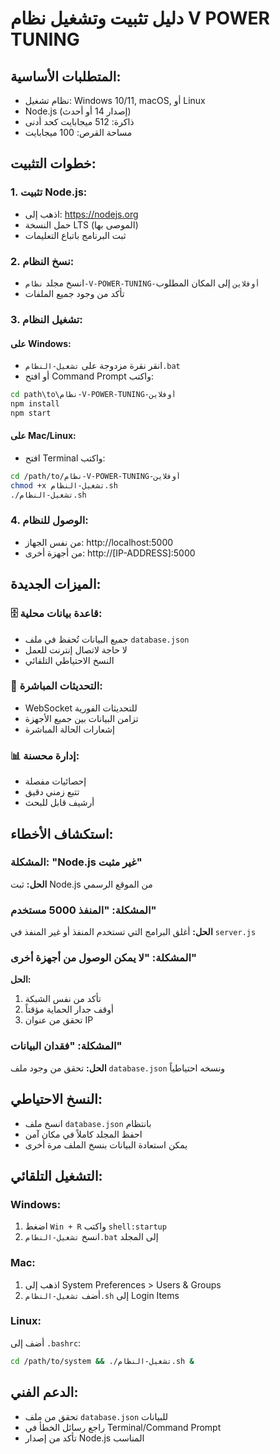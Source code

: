 # دليل تثبيت وتشغيل نظام V POWER TUNING

## المتطلبات الأساسية:
- نظام تشغيل: Windows 10/11, macOS, أو Linux
- Node.js (إصدار 14 أو أحدث)
- ذاكرة: 512 ميجابايت كحد أدنى
- مساحة القرص: 100 ميجابايت

## خطوات التثبيت:

### 1. تثبيت Node.js:
- اذهب إلى: https://nodejs.org
- حمل النسخة LTS (الموصى بها)
- ثبت البرنامج باتباع التعليمات

### 2. نسخ النظام:
- انسخ مجلد `نظام-V-POWER-TUNING-أوفلاين` إلى المكان المطلوب
- تأكد من وجود جميع الملفات

### 3. تشغيل النظام:

#### على Windows:
- انقر نقرة مزدوجة على `تشغيل-النظام.bat`
- أو افتح Command Prompt واكتب:
```cmd
cd path\to\نظام-V-POWER-TUNING-أوفلاين
npm install
npm start
```

#### على Mac/Linux:
- افتح Terminal واكتب:
```bash
cd /path/to/نظام-V-POWER-TUNING-أوفلاين
chmod +x تشغيل-النظام.sh
./تشغيل-النظام.sh
```

### 4. الوصول للنظام:
- من نفس الجهاز: http://localhost:5000
- من أجهزة أخرى: http://[IP-ADDRESS]:5000

## الميزات الجديدة:

### 🗄️ قاعدة بيانات محلية:
- جميع البيانات تُحفظ في ملف `database.json`
- لا حاجة لاتصال إنترنت للعمل
- النسخ الاحتياطي التلقائي

### 🔄 التحديثات المباشرة:
- WebSocket للتحديثات الفورية
- تزامن البيانات بين جميع الأجهزة
- إشعارات الحالة المباشرة

### 📊 إدارة محسنة:
- إحصائيات مفصلة
- تتبع زمني دقيق
- أرشيف قابل للبحث

## استكشاف الأخطاء:

### المشكلة: "Node.js غير مثبت"
**الحل:** ثبت Node.js من الموقع الرسمي

### المشكلة: "المنفذ 5000 مستخدم"
**الحل:** أغلق البرامج التي تستخدم المنفذ أو غير المنفذ في `server.js`

### المشكلة: "لا يمكن الوصول من أجهزة أخرى"
**الحل:** 
1. تأكد من نفس الشبكة
2. أوقف جدار الحماية مؤقتاً
3. تحقق من عنوان IP

### المشكلة: "فقدان البيانات"
**الحل:** تحقق من وجود ملف `database.json` ونسخه احتياطياً

## النسخ الاحتياطي:
- انسخ ملف `database.json` بانتظام
- احفظ المجلد كاملاً في مكان آمن
- يمكن استعادة البيانات بنسخ الملف مرة أخرى

## التشغيل التلقائي:

### Windows:
1. اضغط `Win + R` واكتب `shell:startup`
2. انسخ `تشغيل-النظام.bat` إلى المجلد

### Mac:
1. اذهب إلى System Preferences > Users & Groups
2. أضف `تشغيل-النظام.sh` إلى Login Items

### Linux:
أضف إلى `.bashrc`:
```bash
cd /path/to/system && ./تشغيل-النظام.sh &
```

## الدعم الفني:
- تحقق من ملف `database.json` للبيانات
- راجع رسائل الخطأ في Terminal/Command Prompt
- تأكد من إصدار Node.js المناسب